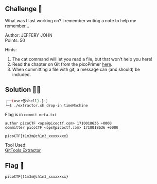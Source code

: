 ## Challenge 🧩

What was I last working on? I remember writing a note to help me remember...

Author: JEFFERY JOHN</br>
Points: 50

Hints:

1. The cat command will let you read a file, but that won't help you here!
2. Read the chapter on Git from the picoPrimer [here](https://primer.picoctf.org/#_git_version_control).
3. When committing a file with git, a message can (and should) be included.

## Solution 🕵️‍♂️

```bash
┌──(user㉿shell)-[~]
└─$ ./extractor.sh drop-in timeMachine
```

Flag is in `commit-meta.txt`

```text
author picoCTF <ops@picoctf.com> 1710018636 +0000
committer picoCTF <ops@picoctf.com> 1710018636 +0000

picoCTF{t1m3m@ch1n3_xxxxxxxx}
```

Tool Used: </br>
[GitTools Extractor](https://github.com/internetwache/GitTools/tree/master/Extractor)

## Flag 🚩

`picoCTF{t1m3m@ch1n3_xxxxxxxx}`
